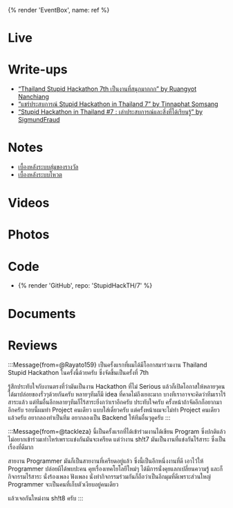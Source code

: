 {% render 'EventBox', name: ref %}

# Live

# Write-ups

- [“Thailand Stupid Hackathon 7th เป็นงานที่สนุกมากกก” by Ruangyot Nanchiang](https://web.facebook.com/Rayato160/posts/pfbid02ZDyh2mG3G7a81fvs31i9UKRnnxme6kJcqR3W5FdnQjKpKqUdi7tjYx5Lb7yTu3VTl)
- [“แชร์ประสบการณ์ Stupid Hackathon in Thailand 7” by Tinnaphat Somsang](https://tinarskii.medium.com/%E0%B9%81%E0%B8%8A%E0%B8%A3%E0%B9%8C%E0%B8%9B%E0%B8%A3%E0%B8%B0%E0%B8%AA%E0%B8%9A%E0%B8%81%E0%B8%B2%E0%B8%A3%E0%B8%93%E0%B9%8C-stupid-hackathon-in-thailand-7-cf240c8a44fb)
- [“Stupid Hackathon in Thailand #7 : เล่าประสบการณ์และสิ่งที่ได้เรียนรู้” by SigmundFraud](https://medium.com/@degeneratehomosapiens/stupid-hackathon-in-thailand-7-%E0%B9%80%E0%B8%A5%E0%B9%88%E0%B8%B2%E0%B8%9B%E0%B8%A3%E0%B8%B0%E0%B8%AA%E0%B8%9A%E0%B8%81%E0%B8%B2%E0%B8%A3%E0%B8%93%E0%B9%8C%E0%B9%81%E0%B8%A5%E0%B8%B0%E0%B8%AA%E0%B8%B4%E0%B9%88%E0%B8%87%E0%B8%97%E0%B8%B5%E0%B9%88%E0%B9%84%E0%B8%94%E0%B9%89%E0%B9%80%E0%B8%A3%E0%B8%B5%E0%B8%A2%E0%B8%99%E0%B8%A3%E0%B8%B9%E0%B9%89-fe89e76acd33)

# Notes

- [เบื้องหลังระบบสุ่มของรางวัล](https://web.facebook.com/rayriffy/posts/pfbid0AocbSpXibYMjiU1vBzeHDkE1hMygRY5cEF9Tydw1G5UGqNZykcpy1P7bJNVmJgWSl)
- [เบื้องหลังระบบโหวต](https://web.facebook.com/dtinth/posts/pfbid02g6Nn4rtn7X51F24ve55b62ceMyxvrHCryUYf6swJZfPYmRvmrMZuZeq2Ydj8LAApl)

# Videos

# Photos

# Code

- {% render 'GitHub', repo: 'StupidHackTH/7' %}

# Documents

# Reviews

:::Message{from=@Rayato159}
เป็นครั้งแรกที่ผมได้มีโอกาสมาร่วมงาน Thailand Stupid Hackathon ในครั้งนี้ด้วยครับ ซึ่งจัดขึ้นเป็นครั้งที่ 7th

รู้สึกประทับใจกับงานตรงที่ว่ามันเป็นงาน Hackathon ที่ไม่ Serious แล้วก็เปิดโอกาสให้หลายๆคนได้มาปล่อยของรั่วๆด้วยกันครับ หลายๆทีมก็มี idea ที่คาดไม่ถึงเยอะมาก บางทีเราอาจจะคิดว่าทีมเราไร้สาระแล้ว แต่ทีมอื่นอีกหลายๆทีมก็ไร้สาระยิ่งกว่าเราอีกครับ ประทับใจครับ ครั้งหน้าถ้าจัดอีกก็อยากมาอีกครับ รอบนี้ผมทำ Project คนเดียว แบบใส่เดี่ยวครับ แต่ครั้งหน้าผมจะไม่ทำ Project คนเดียวแล้วครับ อยากลองทำเป็นทีม อยากลองเป็น Backend ให้ทีมอื่นๆดูครับ
:::

:::Message{from=@tackleza}
นี้เป็นครั้งแรกที่ได้เข้าร่วมงานได้เขียน Program ซึ่งปกติแล้วไม่อยากเข้าร่วมเท่าไหร่เพราะแข่งกันมันจะเครียด แต่ว่างาน sh!t7 มันเป็นงานที่แข่งกันไร้สาระ ซึ่งเป็นเรื่องที่ดีมาก

สายงาน Programmer มันก็เป็นสายงานที่เครียดอยู่แล้ว ซึ่งนี้เป็นอีกหนึ่งงานที่ดี เอาไว้ให้ Programmer ปล่อยผีได้พบปะคน คุยเรื่องเทคโยโลยีใหม่ๆ ได้มีการนั่งคุยแลกเปลี่ยนความรู้ และก็กิจกรรมไร้สาระ นั่งร้องเพลง ฟังเพลง นั่งทำกิจกรรมร่วมกันก็ถือว่าเป็นอีกมุมที่ดีเพราะส่วนใหญ่ Programmer จะเป็นคนที่เก็บตัวเงียบอยู่คนเดียว

แล้วเจอกันใหม่งาน sh!t8 ครับ
:::